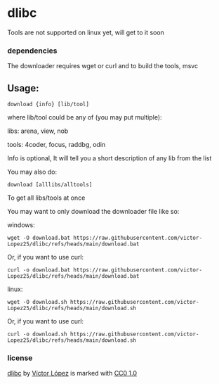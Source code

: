 # dlibc

Tools are not supported on linux yet, will get to it soon

### dependencies
The downloader requires wget or curl and to build the tools, msvc

## Usage:
```console
download {info} [lib/tool]
```
where lib/tool could be any of (you may put multiple):

libs: arena, view, nob

tools: 4coder, focus, raddbg, odin

Info is optional, It will tell you a short description of any lib from the list

You may also do:
```console
download [alllibs/alltools]
```
To get all libs/tools at once

You may want to only download the downloader file like so:

windows:
```console
wget -O download.bat https://raw.githubusercontent.com/victor-Lopez25/dlibc/refs/heads/main/download.bat
```
Or, if you want to use curl:
```console
curl -o download.bat https://raw.githubusercontent.com/victor-Lopez25/dlibc/refs/heads/main/download.bat
```
linux:
```console
wget -O download.sh https://raw.githubusercontent.com/victor-Lopez25/dlibc/refs/heads/main/download.sh
```
Or, if you want to use curl:
```console
curl -o download.sh https://raw.githubusercontent.com/victor-Lopez25/dlibc/refs/heads/main/download.sh
```

### license
[dlibc](https://github.com/victor-Lopez25/dlibc) by [Víctor López](https://github.com/victor-Lopez25) is marked with [CC0 1.0](https://creativecommons.org/publicdomain/zero/1.0)
